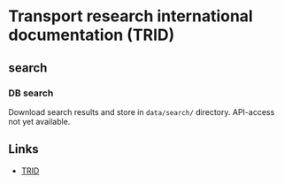 # Transport research international documentation (TRID)

## search

### DB search

Download search results and store in `data/search/` directory. API-access not yet available.

## Links

- [TRID](https://trid.trb.org/)
